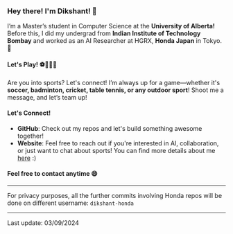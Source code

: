 ### Hey there! I'm Dikshant! 👋

I’m a Master’s student in Computer Science at the **University of Alberta!** Before this, I did my undergrad from **Indian Institute of Technology Bombay** and worked as an AI Researcher at HGRX, **Honda Japan** in Tokyo.🚀

#### Let's Play! ⚽🏸🏏🏓

Are you into sports? Let's connect! I’m always up for a game—whether it's **soccer, badminton, cricket, table tennis, or any outdoor sport**! Shoot me a message, and let’s team up!

#### Let's Connect!

- **GitHub**: Check out my repos and let's build something awesome together!
- **Website**: Feel free to reach out if you're interested in AI, collaboration, or just want to chat about sports! You can find more details about me [here](https://dikshuy.github.io) :)

####  Feel free to contact anytime :smile: 
---

For privacy purposes, all the further commits involving Honda repos will be done on different username: `dikshant-honda`

---

<!--
<p width="50%" align="left"> 
<img src = "https://github-readme-stats.vercel.app/api?username=Dikshuy&show_icons=true&theme=tokyonight&line_height=27">
</p>  

<p align="left"> <img src="https://komarev.com/ghpvc/?username=dikshant&label=Profile%20views&color=129e00&style=plastic"/> </p>

- 🔭 I’m currently working on ...
- 🌱 I’m currently learning ...
- 👯 I’m looking to collaborate on ...
- 🤔 I’m looking for help with ...
- 💬 Ask me about ...
- 📫 How to reach me: ...
- 😄 Pronouns: ...
- ⚡ Fun fact: ... -->

Last update: 03/09/2024
